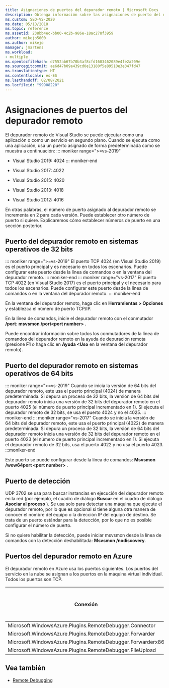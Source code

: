 ```yaml
---
title: Asignaciones de puertos del depurador remoto | Microsoft Docs
description: Obtenga información sobre las asignaciones de puerto del depurador remoto de Visual Studio en sistemas operativos de 32 y 64 bits y en Azure. Obtenga información sobre el puerto de detección.
ms.custom: SEO-VS-2020
ms.date: 05/18/2018
ms.topic: reference
ms.assetid: 238bb4ec-bb00-4c2b-986e-18ac278f3959
author: mikejo5000
ms.author: mikejo
manager: jmartens
ms.workload:
- multiple
ms.openlocfilehash: d7552ab67b70b3af8cfd1603462089e4fe2a209e
ms.sourcegitcommit: ae6d47b09a439cd0e13180f5e89510e3e347fd47
ms.translationtype: HT
ms.contentlocale: es-ES
ms.lasthandoff: 02/08/2021
ms.locfileid: "99908220"
---
```

# <a name="remote-debugger-port-assignments"></a>Asignaciones de puertos del depurador remoto
El depurador remoto de Visual Studio se puede ejecutar como una aplicación o como un servicio en segundo plano. Cuando se ejecuta como una aplicación, usa un puerto asignado de forma predeterminada como se muestra a continuación:
::: moniker range=">=vs-2019"
- Visual Studio 2019: 4024
::: moniker-end
- Visual Studio 2017: 4022

- Visual Studio 2015: 4020

- Visual Studio 2013: 4018

- Visual Studio 2012: 4016

En otras palabras, el número de puerto asignado al depurador remoto se incrementa en 2 para cada versión. Puede establecer otro número de puerto si quiere. Explicaremos cómo establecer números de puerto en una sección posterior.

## <a name="the-remote-debugger-port-on-32-bit-operating-systems"></a>Puerto del depurador remoto en sistemas operativos de 32 bits

::: moniker range=">=vs-2019"
 El puerto TCP 4024 (en Visual Studio 2019) es el puerto principal y es necesario en todos los escenarios. Puede configurar este puerto desde la línea de comandos o en la ventana del depurador remoto.
::: moniker-end
::: moniker range="vs-2017"
 El puerto TCP 4022 (en Visual Studio 2017) es el puerto principal y el necesario para todos los escenarios. Puede configurar este puerto desde la línea de comandos o en la ventana del depurador remoto.
::: moniker-end

 En la ventana del depurador remoto, haga clic en **Herramientas > Opciones** y establezca el número de puerto TCP/IP.

 En la línea de comandos, inicie el depurador remoto con el conmutador **/port**: **msvsmon /port\<port number>** .

 Puede encontrar información sobre todos los conmutadores de la línea de comandos del depurador remoto en la ayuda de depuración remota (presione **F1** o haga clic en **Ayuda <Uso** en la ventana del depurador remoto).

## <a name="the-remote-debugger-port-on-64-bit-operating-systems"></a>Puerto del depurador remoto en sistemas operativos de 64 bits
::: moniker range=">=vs-2019"
 Cuando se inicia la versión de 64 bits del depurador remoto, este usa el puerto principal (4024) de manera predeterminada.  Si depura un proceso de 32 bits, la versión de 64 bits del depurador remoto inicia una versión de 32 bits del depurador remoto en el puerto 4025 (el número de puerto principal incrementado en 1). Si ejecuta el depurador remoto de 32 bits, se usa el puerto 4024 y no el 4025.
::: moniker-end
::: moniker range="vs-2017"
 Cuando se inicia la versión de 64 bits del depurador remoto, este usa el puerto principal (4022) de manera predeterminada.  Si depura un proceso de 32 bits, la versión de 64 bits del depurador remoto inicia una versión de 32 bits del depurador remoto en el puerto 4023 (el número de puerto principal incrementado en 1). Si ejecuta el depurador remoto de 32 bits, usa el puerto 4022 y no usa el puerto 4023.
:::moniker-end

 Este puerto se puede configurar desde la línea de comandos: **Msvsmon /wow64port \<port number>** .

## <a name="the-discovery-port"></a>Puerto de detección
 UDP 3702 se usa para buscar instancias en ejecución del depurador remoto en la red (por ejemplo, el cuadro de diálogo **Buscar** en el cuadro de diálogo **Asociar al proceso** ). Se usa solo para detectar una máquina que ejecute el depurador remoto, por lo que es opcional si tiene alguna otra manera de conocer el nombre del equipo o la dirección IP del equipo de destino. Se trata de un puerto estándar para la detección, por lo que no es posible configurar el número de puerto.

 Si no quiere habilitar la detección, puede iniciar msvsmon desde la línea de comandos con la detección deshabilitada:  **Msvsmon /nodiscovery**.

## <a name="remote-debugger-ports-on-azure"></a>Puertos del depurador remoto en Azure
 El depurador remoto en Azure usa los puertos siguientes. Los puertos del servicio en la nube se asignan a los puertos en la máquina virtual individual. Todos los puertos son TCP.

|Conexión|Puerto en el servicio en la nube|Puerto en la máquina virtual|
|-|-|-|
|Microsoft.WindowsAzure.Plugins.RemoteDebugger.Connector|30400|30398|
|Microsoft.WindowsAzure.Plugins.RemoteDebugger.Forwarder|31400|31398|
|Microsoft.WindowsAzure.Plugins.RemoteDebugger.Forwarderx86|31401|31399|
|Microsoft.WindowsAzure.Plugins.RemoteDebugger.FileUpload|32400|32398|

## <a name="see-also"></a>Vea también
- [Remote Debugging](../debugger/remote-debugging.md)
